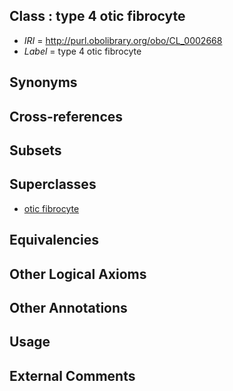 
## Class : type 4 otic fibrocyte

 * *IRI* = http://purl.obolibrary.org/obo/CL_0002668
 * *Label* = type 4 otic fibrocyte

## Synonyms


## Cross-references


## Subsets


## Superclasses

 * [otic fibrocyte](../../CL/65/CL_0002665.md)

## Equivalencies


## Other Logical Axioms


## Other Annotations


## Usage


## External Comments

